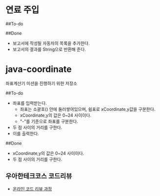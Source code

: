 # 연료 주입

##To-do

##Done
 - 보고서에 작성될 자동차의 목록을 추가한다.
 - 보고서의 결과를 String으로 반환해 준다.

# java-coordinate
좌표계산기 미션을 진행하기 위한 저장소

##To-do
 - 좌표를 입력받는다.
    - 좌표는 소괄호() 안에 둘러쌓여있으며, 쉼표로 xCoordinate,y값을 구분한다.
    - xCoordinate,y의 값은 0~24 사이이다.
    - "-"를 기준으로 좌표를 구분한다.
 - 두 점 사이의 거리를 구한다.
 - 이를 출력한다.
 
##Done
- xCoordinate,y의 값은 0~24 사이이다.
- 두 점 사이의 거리를 구한다.

## 우아한테크코스 코드리뷰
* [온라인 코드 리뷰 과정](https://github.com/woowacourse/woowacourse-docs/blob/master/maincourse/README.md)

